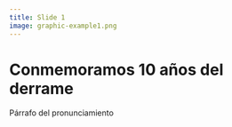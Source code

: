 ```yaml
---
title: Slide 1
image: graphic-example1.png
---
```


# Conmemoramos 10 años del derrame

Párrafo del pronunciamiento
